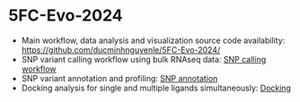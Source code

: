 # 5FC-Evo-2024

- Main workflow, data analysis and visualization source code availability: <https://github.com/ducminhnguyenle/5FC-Evo-2024/>
- SNP variant calling workflow using bulk RNAseq data: [SNP calling workflow](./SNP_calling/)
- SNP variant annotation and profiling: [SNP annotation](./SNP_annotation/)
- Docking analysis for single and multiple ligands simultaneously: [Docking](./docking_analysis/)
